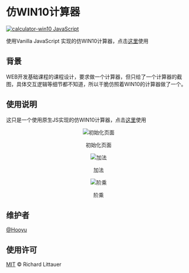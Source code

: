 # 仿WIN10计算器

[![calculator-win10 JavaScript](https://img.shields.io/badge/language-Vanilla%20JavaScript-green?style=flat-square)](https://github.com/ikozn/calculator)

使用Vanilla JavaScript 实现的仿WIN10计算器，点击[这里](https://blog.ikozn.com/calculator/)使用



## 背景

WEB开发基础课程的课程设计，要求做一个计算器，但只给了一个计算器的截图，具体交互逻辑等细节都不知道，所以干脆仿照着WIN10的计算器做了一个。



## 使用说明
这只是一个使用原生JS实现的仿WIN10计算器，点击[这里](https://blog.ikozn.com/calculator/)使用

<div style="text-align: center;"><img src="https://i.loli.net/2020/07/02/I7DNuRx8E9zQsXG.png" alt="初始化页面"/></div>

<p style="text-align: center;">初始化页面</p>



<div style="text-align: center;"><img src="https://i.loli.net/2020/07/02/n6j3ETCbmepWiPR.png" alt="加法"/></div>

<p style="text-align: center;">加法</p>



<div style="text-align: center;"><img src="https://i.loli.net/2020/07/02/1g36Rx8aPY2qnKp.png" alt="阶乘"/></div>

<p style="text-align: center;">阶乘</p>







## 维护者

[@Hooyu](https://github.com/ikozn)



## 使用许可

[MIT](LICENSE) © Richard Littauer